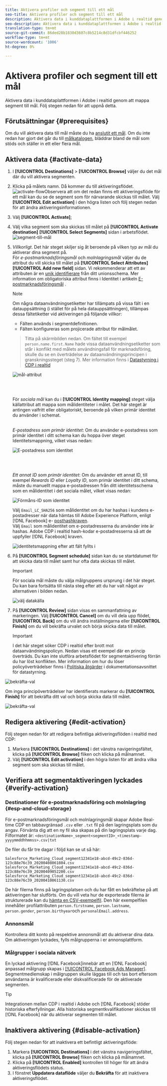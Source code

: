 ```yaml
---
title: Aktivera profiler och segment till ett mål
seo-title: Aktivera profiler och segment till ett mål
description: Aktivera data i kunddataplattformen i Adobe i realtid genom att mappa segment till mål. Följ stegen nedan för att uppnå detta.
seo-description: Aktivera data i kunddataplattformen i Adobe i realtid genom att mappa segment till mål. Följ stegen nedan för att uppnå detta.
translation-type: tm+mt
source-git-commit: 86ded28b1830d3607c8b5214c8d31dfcbf446252
workflow-type: tm+mt
source-wordcount: '1006'
ht-degree: 0%

---
```



# Aktivera profiler och segment till ett mål

Aktivera data i kunddataplattformen i Adobe i realtid genom att mappa segment till mål. Följ stegen nedan för att uppnå detta.

## Förutsättningar {#prerequisites}

Om du vill aktivera data till mål måste du ha [anslutit ett mål](/help/rtcdp/destinations/connect-destination.md). Om du inte redan har gjort det går du till [målkatalogen](/help/rtcdp/destinations/destinations-catalog.md), bläddrar bland de mål som stöds och ställer in ett eller flera mål.

## Aktivera data {#activate-data}

1. I **[!UICONTROL Destinations]** > **[!UICONTROL Browse]** väljer du det mål där du vill aktivera segmenten.
2. Klicka på målets namn. Då kommer du till aktiveringsflödet.
   ![activate-flow](/help/rtcdp/destinations/assets/activate-flow.png)Observera att om det redan finns ett aktiveringsflöde för ett mål kan du se de segment som för närvarande skickas till målet. Välj **[!UICONTROL Edit activation]** i den högra listen och följ stegen nedan för att ändra aktiveringsinformationen.
3. Välj **[!UICONTROL Activate]**;
4. Välj vilka segment som ska skickas till målet på **[!UICONTROL Activate destination]** **[!UICONTROL Select Segments]** sidan i arbetsflödet.
   ![segment-till-mål](/help/rtcdp/destinations/assets/email-select-segments.png)
5. *Villkorligt*. Det här steget skiljer sig åt beroende på vilken typ av mål du aktiverar dina segment på. <br> För *e-postmarknadsföringsmål* och *molnlagringsmål* väljer du de attribut du vill skicka till målet på **[!UICONTROL Select Attributes]** **[!UICONTROL Add new field]** sidan.
Vi rekommenderar att ett av attributen är en [unik identifierare](/help/rtcdp/destinations/email-marketing-destinations.md#identity) från ditt unionsschema. Mer information om obligatoriska attribut finns i Identitet i artikeln [E-postmarknadsföringsmål](/help/rtcdp/destinations/email-marketing-destinations.md#identity) .

   >[!NOTE]
   > 
   >Om några dataanvändningsetiketter har tillämpats på vissa fält i en datauppsättning (i stället för på hela datauppsättningen), tillämpas dessa fältetiketter vid aktiveringen på följande villkor:
   >* Fälten används i segmentdefinitionen.
   >* Fälten konfigureras som projicerade attribut för målmålet.

   >
   > Titta på skärmbilden nedan. Om fältet till exempel `person.name.first.Name` hade vissa dataanvändningsetiketter som står i konflikt med målets användningsfall för marknadsföring, skulle du se en överträdelse av dataanvändningsprincipen i granskningssteget (steg 7). Mer information finns i [Datastyrning i CDP i realtid](/help/rtcdp/privacy/data-governance-overview.md#destinations)

   ![mål-attribut](/help/rtcdp/destinations/assets/select-attributes-step.png)

   <br> 

   För *sociala mål* kan du i **[!UICONTROL Identity mapping]** steget välja källattribut att mappa som målidentiteter i målet. Det här steget är antingen valfritt eller obligatoriskt, beroende på vilken primär identitet du använder i schemat. <br> 

   *E-postadress som primär identitet*: Om du använder e-postadress som primär identitet i ditt schema kan du hoppa över steget Identitetsmappning, vilket visas nedan:

   ![E-postadress som identitet](/help/rtcdp/destinations/assets/email-as-identity.gif)

   <br> 

   *Ett annat ID som primär identitet*: Om du använder ett annat ID, till exempel *Rewards ID* eller *Loyalty ID*, som primär identitet i ditt schema, måste du manuellt mappa e-postadressen från ditt identitetsschema som en målidentitet i det sociala målet, vilket visas nedan:

   ![Förmåns-ID som identitet](/help/rtcdp/destinations/assets/rewardsid-as-identity.gif)


   Välj `Email_LC_SHA256` som målidentitet om du har hashas i kundens e-postadresser när data hämtas till Adobe Experience Platform, enligt [!DNL Facebook] e- [posthashkraven](/help/rtcdp/destinations/facebook-destination.md#email-hashing-requirements). <br> Välj `Email` som målidentitet om e-postadresserna du använder inte är hashas. Adobe CDP i realtid hash-kodar e-postadresserna så att de uppfyller [!DNL Facebook] kraven.

   ![identitetsmappning efter att fält fyllts i](/help/rtcdp/destinations/assets/identity-mapping.png)

6. På **[!UICONTROL Segment schedule]** sidan kan du se startdatumet för att skicka data till målet samt hur ofta data skickas till målet.

   >[!IMPORTANT]
   >
   >För sociala mål måste du välja målgruppens ursprung i det här steget. Du kan bara fortsätta till nästa steg efter att du har valt något av alternativen i bilden nedan.

   ![välj datakälla](/help/rtcdp/destinations/assets/choose-data-origin.png)

7. På **[!UICONTROL Review]** sidan visas en sammanfattning av markeringen. Välj **[!UICONTROL Cancel]** om du vill dela upp flödet, **[!UICONTROL Back]** om du vill ändra inställningarna eller **[!UICONTROL Finish]** om du vill bekräfta urvalet och börja skicka data till målet.

   >[!IMPORTANT]
   >
   >I det här steget söker CDP i realtid efter brott mot dataanvändningspolicyn. Nedan visas ett exempel där en princip överträds. Du kan inte slutföra arbetsflödet för segmentaktivering förrän du har löst konflikten. Mer information om hur du löser policyöverträdelser finns i [Politiska åtgärder](/help/rtcdp/privacy/data-governance-overview.md#enforcement) i dokumentationsavsnittet för datastyrning.

![bekräfta-val](/help/rtcdp/destinations/assets/data-policy-violation.png)

Om inga principöverträdelser har identifierats markerar du **[!UICONTROL Finish]** för att bekräfta ditt val och börja skicka data till målet.

![bekräfta-val](/help/rtcdp/destinations/assets/confirm-selection.png)



## Redigera aktivering {#edit-activation}

Följ stegen nedan för att redigera befintliga aktiveringsflöden i realtid med CDP:

1. Markera **[!UICONTROL Destinations]** i det vänstra navigeringsfältet, klicka på **[!UICONTROL Browse]** fliken och klicka på målnamnet.
2. Välj **[!UICONTROL Edit activation]** i den högra listen för att ändra vilka segment som ska skickas till målet.

## Verifiera att segmentaktiveringen lyckades {#verify-activation}

### Destinationer för e-postmarknadsföring och molnlagring {#esp-and-cloud-storage}

För e-postmarknadsföringsmål och molnlagringsmål skapar Adobe Real-time CDP en tabbavgränsad `.csv` eller `.txt` fil på den lagringsplats som du angav. Förvänta dig att en ny fil ska skapas på din lagringsplats varje dag. Filformatet är:
`<destinationName>_segment<segmentID>_<timestamp-yyyymmddhhmmss>.csv|txt`

De filer du får tre dagar i följd kan se ut så här:

```
Salesforce_Marketing_Cloud_segment12341e18-abcd-49c2-836d-123c88e76c39_20200408061804.csv
Salesforce_Marketing_Cloud_segment12341e18-abcd-49c2-836d-123c88e76c39_20200409052200.csv
Salesforce_Marketing_Cloud_segment12341e18-abcd-49c2-836d-123c88e76c39_20200410061130.csv
```

De här filerna finns på lagringsplatsen och du har fått en bekräftelse på att aktiveringen har slutförts. Om du vill veta hur de exporterade filerna är strukturerade kan du [hämta en CSV-exempelfil](/help/rtcdp/destinations/assets/sample_export_file_segment12341e18-abcd-49c2-836d-123c88e76c39_20200408061804.csv). Den här exempelfilen innehåller profilattributen `person.firstname`, `person.lastname`, `person.gender`, `person.birthyear`och `personalEmail.address`.

### Annonsmål

Kontrollera ditt konto på respektive annonsmål att du aktiverar dina data. Om aktiveringen lyckades, fylls målgrupperna i er annonsplattform.

### Målgrupper i sociala nätverk

En lyckad aktivering [!DNL Facebook]innebär att en [!DNL Facebook] anpassad målgrupp skapas i [[!UICONTROL Facebook Ads Manager]](https://www.facebook.com/adsmanager/manage/). Segmentmedlemskap i målgruppen skulle läggas till och tas bort eftersom användarna är kvalificerade eller diskvalificerade för de aktiverade segmenten.

>[!TIP]
>
>Integrationen mellan CDP i realtid i Adobe och [!DNL Facebook] stöder historiska efterfyllningar. Alla historiska segmentkvalifikationer skickas till [!DNL Facebook] när du aktiverar segmenten till målet.

## Inaktivera aktivering {#disable-activation}

Följ stegen nedan för att inaktivera ett befintligt aktiveringsflöde:

1. Markera **[!UICONTROL Destinations]** i det vänstra navigeringsfältet, klicka på **[!UICONTROL Browse]** fliken och klicka på målnamnet.
2. Klicka på **[!UICONTROL Enabled]** kontrollen till höger för att ändra aktiveringsflödets status.
3. I fönstret **Uppdatera dataflöde** väljer du **Bekräfta** för att inaktivera aktiveringsflödet.
